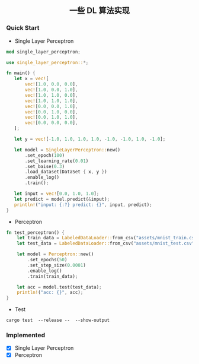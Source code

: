 <div align="center">

## 一些 DL 算法实现

</div>

### Quick Start

* Single Layer Perceptron 

 ```Rust
mod single_layer_perceptron;

use single_layer_perceptron::*;

fn main() {
    let x = vec![
        vec![1.0, 0.0, 0.0],
        vec![1.0, 0.0, 1.0],
        vec![1.0, 1.0, 0.0],
        vec![1.0, 1.0, 1.0],
        vec![0.0, 0.0, 1.0],
        vec![0.0, 1.0, 0.0],
        vec![0.0, 1.0, 1.0],
        vec![0.0, 0.0, 0.0],
    ];

    let y = vec![-1.0, 1.0, 1.0, 1.0, -1.0, -1.0, 1.0, -1.0];

    let model = SingleLayerPerceptron::new()
        .set_epoch(100)
        .set_learning_rate(0.01)
        .set_baise(0.3)
        .load_dataset(DataSet { x, y })
        .enable_log()
        .train();

    let input = vec![0.0, 1.0, 1.0];
    let predict = model.predict(&input);
    println!("input: {:?} predict: {}", input, predict);
}
 ```

* Perceptron

```Rust
fn test_perceptron() {
    let train_data = LabeledDataLoader::from_csv("assets/mnist_train.csv");
    let test_data = LabeledDataLoader::from_csv("assets/mnist_test.csv");

    let model = Perceptron::new()
        .set_epochs(50)
        .set_step_size(0.0001)
        .enable_log()
        .train(train_data);

    let acc = model.test(test_data);
    println!("acc: {}", acc);
}
```

* Test

```shell
cargo test  --release --  --show-output
```

### Implemented

- [x] Single Layer Perceptron
- [x] Perceptron